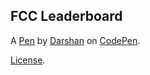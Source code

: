 FCC Leaderboard
---------------


A [Pen](https://codepen.io/dave1089/pen/qabdNQ) by [Darshan](http://codepen.io/dave1089) on [CodePen](http://codepen.io/).

[License](https://codepen.io/dave1089/pen/qabdNQ/license).